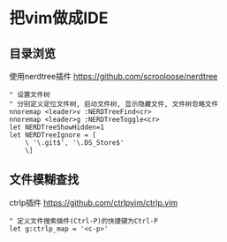 # 把vim做成IDE
## 目录浏览
使用nerdtree插件
https://github.com/scrooloose/nerdtree

``` vimscript
" 设置文件树
" 分别定义定位文件树, 启动文件树, 显示隐藏文件, 文件树忽略文件
nnoremap <leader>v :NERDTreeFind<cr>
nnoremap <leader>g :NERDTreeToggle<cr>
let NERDTreeShowHidden=1
let NERDTreeIgnore = [
    \ '\.git$', '\.DS_Store$' 
    \]
```

## 文件模糊查找
ctrlp插件
https://github.com/ctrlpvim/ctrlp.vim

``` vimscript
" 定义文件搜索插件(Ctrl-P)的快捷键为Ctrl-P
let g:ctrlp_map = '<c-p>'

```

